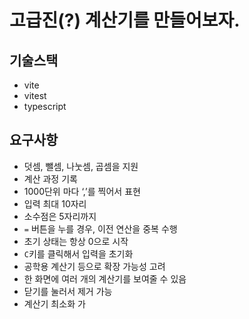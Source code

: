 # 고급진(?) 계산기를 만들어보자.

## 기술스택
- vite
- vitest
- typescript

## 요구사항
- 덧셈, 뺄셈, 나눗셈, 곱셈을 지원
- 계산 과정 기록
- 1000단위 마다 ‘,’를 찍어서 표현
- 입력 최대 10자리
- 소수점은 5자리까지
- `=` 버튼을 누를 경우, 이전 연산을 중복 수행
- 초기 상태는 항상 0으로 시작
- `C`키를 클릭해서 입력을 초기화
- 공학용 계산기 등으로 확장 가능성 고려
- 한 화면에 여러 개의 계산기를 보여줄 수 있음
- 닫기를 눌러서 제거 가능
- 계산기 최소화 가